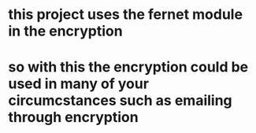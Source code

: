 # this project uses the fernet module in the encryption
# so with this the encryption could  be used in many of your circumcstances such as emailing through encryption
